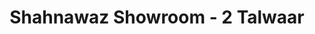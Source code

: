 ---
title: "Shahnawaz Showroom - 2 Talwaar"
url: /karachi/shahnawaz-showroom-2-talwaar/
shop: Autohaus
---